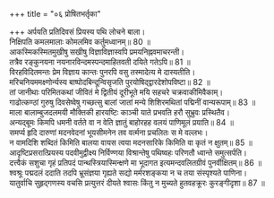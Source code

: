 +++
title = "०६ प्रोषितभर्तृका"

+++
अर्पयति प्रतिदिवसं प्रियस्य पथि लोचने बाला।  
निक्षिपति कमलमालाः कोमलमिव कर्तुमध्वानम्॥ 80 ॥  
आकस्मिकस्मितमुखीषु सखीषु विज्ञाविज्ञास्वपि प्रमयनिह्नवमाचरन्ती।  
तत्रैव रङ्कुनयना नयनारविन्दमस्पन्दमाहितवती दयिते गतेऽपि॥ 81 ॥  
विरहविदितमन्तः प्रेम विज्ञाय कान्तः पुनरपि वसु तस्मादेत्य मे दास्यतीति।  
मरिचनियममक्ष्णोर्न्यस्य बाष्पोदबिन्दून्विसृजति पुरयोषिद्द्वारदेशोपविष्टा॥ 82 ॥  
तां जानीथाः परिमितकथां जीवितं मे द्वितीयं दूरीभूते मयि सहचरे चक्रवाकीमिवैकाम्।  
गाढोत्कण्ठां गुरुषु दिवसेष्वेषु गच्छत्सु बालां जातां मन्ये शिशिरमथितां पद्मिनीं वान्यरूपाम्॥ 83 ॥  
माला बालाम्बुजदलमयी मौक्तिकी हारयष्टिः काञ्ची याते प्रभवति हरौ सुभ्रुवः प्रस्थितैव।  
अन्यद्बूमः किमपि धमनी वर्तते वा न वेति ज्ञातुं बाहोरहह वलयं पाणिमूलं प्रयाति॥ 84 ॥  
समर्प्य हृदि दारुणां मदनवेदनां भूयसीमनेन तव वर्त्मना प्रचलितः स मे वल्लभः।  
न वामदिशि शब्दितं किमिति बालया वायस त्वया मदनसारिके किमिति वा कृतं न क्षुतम्॥ 85 ॥  
आदृष्टिप्रसरात्प्रियस्य पदवीमुद्वीक्ष्य निर्विण्णया विश्रान्तेषु पथिष्वहः परिणतौ ध्वान्ते समुत्सर्पति।  
दत्त्वैकं सशुचा गृहं प्रतिपदं पान्थस्त्रियास्मिन्क्षणे मा भूदागत इत्यमन्दवलितग्रीवं पुनर्वीक्षितम्॥ 86 ॥  
श्वश्रूः पद्मदलं ददाति तदपि भ्रूसंज्ञया गृह्यते सद्यो मर्मरशङ्कया न च तया संस्पृश्यते पाणिना।  
यातुर्वाचि सुहृद्गणस्य वचसि प्रत्युत्तरं दीयते श्वासः किंतु न मुच्यते हुतवहक्रूरः कुरङ्गीदृशा॥ 87 ॥  